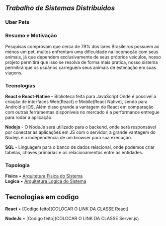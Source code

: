 ## *Trabalho de Sistemas Distribuidos* <br />
### **Uber Pets** <br />

### **Resumo e Motivação** <br />
Pesquisas comprovam que cerca de 79% dos lares Brasileiros possuem ao menos um pet,
muitos enfrentam uma dificuldade na locomoção com seus animais, já que dependem exclusivamente de seus próprios veículos, 
nosso projeto permitirá que isso se resolva de forma mais pratica, nosso sistema permitirá que os usuários carreguem seus animais de estimação em suas viagens.

### **Tecnologias** <br />
**React e React-Native** – Biblioteca feita para JavaScript Onde é possível a criação de interfaces Web(React) e Mobile(React Native), sendo para Android e IOS,
Além disso grande a vantagem do React em comparação com outras ferramentas disponíveis no mercado é a performance entregue para rodar a aplicação.<br />

**Nodejs** - O NodeJs será utilizado para o backend, onde será responsável por conectar as aplicações em JS com o servidor, a grande vantagem do Nodejs é a independência de um browser para sua execução. <br />

**SQL** - Linguagem para o banco de dados relacional, onde podemos criar tabelas, chaves primárias e os relacionamentos entre as entidades. 


### **Topologia** <br />
**Fisica**
 •	[Arquitetura Fisica do Sistema](https://drive.google.com/file/d/1BOyWcMPf-BpNty6esTI57aVgptyX6gHa/view?usp=sharing)<br />
**Logica**
 •	[Arquitetura Logica do Sistema](https://drive.google.com/file/d/1r98ovU-A92z5naNE-3SPR6HXxivUq3U4/view?usp=sharing)<br />
 
 ## **Tecnologias em codigo**
 
**React** 
  •	[Codigo feito](COLOCAR O LINK DA CLASSE React)<br />
  
**NodeJs** 
  •	[Codigo feito](COLOCAR O LINK DA CLASSE Server.js)<br />
